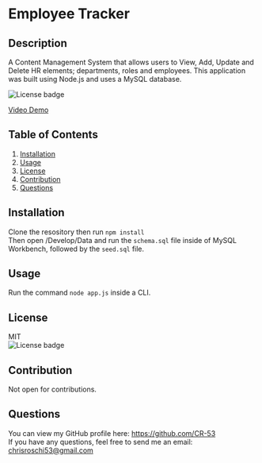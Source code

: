 # Employee Tracker

## Description
A Content Management System that allows users to View, Add, Update and Delete HR elements; departments, roles and employees. This application was built using Node.js and uses a MySQL database.  

![License badge](https://img.shields.io/badge/license-MIT-green)

[Video Demo](https://vimeo.com/446678602)

## Table of Contents
1. [Installation](#Installation)
2. [Usage](#Usage)
3. [License](#License)
4. [Contribution](#Contribution)
5. [Questions](#Questions)


## Installation
Clone the resository then run ```npm install``` <br> Then open /Develop/Data and run the ```schema.sql``` file inside of MySQL Workbench, followed by the ```seed.sql``` file. 


## Usage
Run the command `node app.js` inside a CLI.


## License
MIT</br> 
![License badge](https://img.shields.io/badge/license-MIT-green) 


## Contribution
Not open for contributions.


## Questions
You can view my GitHub profile here: https://github.com/CR-53</br>
If you have any questions, feel free to send me an email: chrisroschi53@gmail.com
